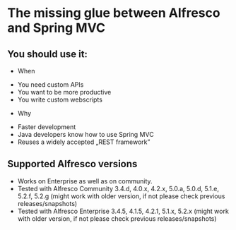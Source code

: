 
The missing glue between Alfresco and Spring MVC
===

You should use it:
-
* When
- You need custom APIs
- You want to be more productive
- You write custom webscripts

* Why
- Faster development
- Java developers know how to use Spring MVC
- Reuses a widely accepted „REST framework”


Supported Alfresco versions
----
- Works on Enterprise as well as on community.
- Tested with Alfresco Community 3.4.d, 4.0.x, 4.2.x, 5.0.a, 5.0.d, 5.1.e, 5.2.f, 5.2.g (might work with older version, if not please check previous releases/snapshots)
- Tested with Alfresco Enterprise 3.4.5, 4.1.5, 4.2.1, 5.1.x, 5.2.x (might work with older version, if not please check previous releases/snapshots)
